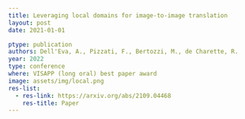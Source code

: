 ```yaml
---
title: Leveraging local domains for image-to-image translation
layout: post
date: 2021-01-01

ptype: publication
authors: Dell'Eva, A., Pizzati, F., Bertozzi, M., de Charette, R.
year: 2022
type: conference
where: VISAPP (long oral) best paper award
image: assets/img/local.png
res-list:
  - res-link: https://arxiv.org/abs/2109.04468
    res-title: Paper
---
```

